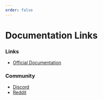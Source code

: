 ```yaml
---
order: false
---
```

# Documentation Links

### Links
- [Official Documentation](https://docs.vite.org/)

<!--
- [Vite Account Block Definitions](./api/rpc/common_models_v2.html#accountblock)
- [Virtual Machine Instruction Set](./contract/instructions.html)
-->

### Community
- [Discord](https://discordapp.com/invite/CsVY76q)
- [Reddit](https://www.reddit.com/r/vitelabs/)



